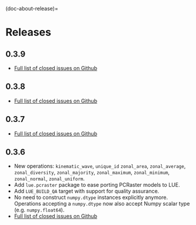 (doc-about-release)=

# Releases

## 0.3.9

- [Full list of closed issues on Github](https://github.com/computationalgeography/lue/issues?q=is%3Aclosed+is%3Aissue+milestone%3A0.3.9+)


## 0.3.8

- [Full list of closed issues on Github](https://github.com/computationalgeography/lue/issues?q=is%3Aclosed+is%3Aissue+milestone%3A0.3.8+)


## 0.3.7

- [Full list of closed issues on Github](https://github.com/computationalgeography/lue/issues?q=is%3Aclosed+is%3Aissue+milestone%3A0.3.7+)


## 0.3.6

- New operations: `kinematic_wave`, `unique_id` `zonal_area`, `zonal_average`, `zonal_diversity`,
  `zonal_majority`, `zonal_maximum`, `zonal_minimum`, `zonal_normal`, `zonal_uniform`.
- Add `lue.pcraster` package to ease porting PCRaster models to LUE.
- Add `LUE_BUILD_QA` target with support for quality assurance.
- No need to construct `numpy.dtype` instances explicitly anymore. Operations accepting a `numpy.dtype` now
  also accept Numpy scalar type (e.g. `numpy.float64`).
- [Full list of closed issues on Github](https://github.com/computationalgeography/lue/issues?q=is%3Aclosed+is%3Aissue+milestone%3A0.3.6+)
